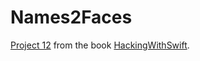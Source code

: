 # Names2Faces

[Project 12](https://www.hackingwithswift.com/read/12/) from the book
[HackingWithSwift](https://www.hackingwithswift.com).
